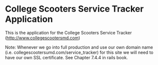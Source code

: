# College Scooters Service Tracker Application

This is the application for the College Scooters Service Tracker (http://www.collegescootersmd.com)

Note: Whenever we go into full production and use our own domain name (i.e. collegescootersumd.com/service_tracker) for this site we will need to have our own SSL certificate. See Chapter 7.4.4 in rails book. 